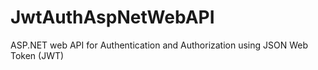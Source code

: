 # JwtAuthAspNetWebAPI
ASP.NET web API for Authentication and Authorization using JSON Web Token (JWT)

